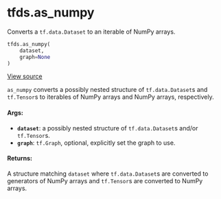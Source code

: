 <div itemscope itemtype="http://developers.google.com/ReferenceObject">
<meta itemprop="name" content="tfds.as_numpy" />
<meta itemprop="path" content="Stable" />
</div>

# tfds.as_numpy

Converts a `tf.data.Dataset` to an iterable of NumPy arrays.

``` python
tfds.as_numpy(
    dataset,
    graph=None
)
```

<a target="_blank" href="https://github.com/tensorflow/datasets/tree/master/tensorflow_datasets/core/dataset_utils.py">View
source</a>

<!-- Placeholder for "Used in" -->

`as_numpy` converts a possibly nested structure of `tf.data.Dataset`s
and `tf.Tensor`s to iterables of NumPy arrays and NumPy arrays, respectively.

#### Args:

*   <b>`dataset`</b>: a possibly nested structure of `tf.data.Dataset`s and/or
    `tf.Tensor`s.
*   <b>`graph`</b>: `tf.Graph`, optional, explicitly set the graph to use.

#### Returns:

A structure matching `dataset` where `tf.data.Dataset`s are converted to
generators of NumPy arrays and `tf.Tensor`s are converted to NumPy arrays.
